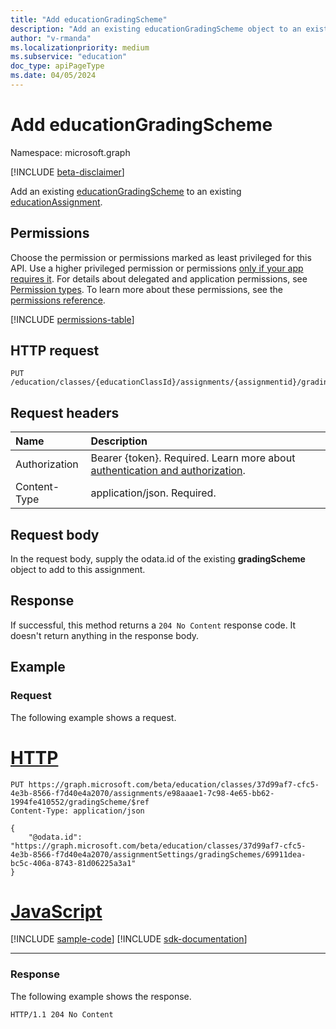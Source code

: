```yaml
---
title: "Add educationGradingScheme"
description: "Add an existing educationGradingScheme object to an existing educationAssignment."
author: "v-rmanda"
ms.localizationpriority: medium
ms.subservice: "education"
doc_type: apiPageType
ms.date: 04/05/2024
---
```


# Add educationGradingScheme

Namespace: microsoft.graph

[!INCLUDE [beta-disclaimer](../../includes/beta-disclaimer.md)]

Add an existing [educationGradingScheme](../resources/educationgradingscheme.md) to an existing [educationAssignment](educationassignment.md).

## Permissions

Choose the permission or permissions marked as least privileged for this API. Use a higher privileged permission or permissions [only if your app requires it](/graph/permissions-overview#best-practices-for-using-microsoft-graph-permissions). For details about delegated and application permissions, see [Permission types](/graph/permissions-overview#permission-types). To learn more about these permissions, see the [permissions reference](/graph/permissions-reference).

<!-- {
  "blockType": "permissions",
  "name": "educationassignment_put_gradingscheme"
}
-->
[!INCLUDE [permissions-table](../includes/permissions/educationassignment-put-gradingscheme-permissions.md)]

## HTTP request

<!-- {
  "blockType": "ignored"
}
-->
``` http
PUT /education/classes/{educationClassId}/assignments/{assignmentid}/gradingScheme/$ref
```

## Request headers

|Name|Description|
|:---|:---|
|Authorization|Bearer {token}. Required. Learn more about [authentication and authorization](/graph/auth/auth-concepts).|
|Content-Type|application/json. Required.|

## Request body

In the request body, supply the odata.id of the existing **gradingScheme** object to add to this assignment.

## Response

If successful, this method returns a `204 No Content` response code. It doesn't return anything in the response body.

## Example

### Request

The following example shows a request.
# [HTTP](#tab/http)
<!-- {
  "blockType": "request",
  "name": "create_educationgradingscheme_from_"
}
-->
``` http
PUT https://graph.microsoft.com/beta/education/classes/37d99af7-cfc5-4e3b-8566-f7d40e4a2070/assignments/e98aaae1-7c98-4e65-bb62-1994fe410552/gradingScheme/$ref
Content-Type: application/json

{
    "@odata.id": "https://graph.microsoft.com/beta/education/classes/37d99af7-cfc5-4e3b-8566-f7d40e4a2070/assignmentSettings/gradingSchemes/69911dea-bc5c-406a-8743-81d06225a3a1"
}
```

# [JavaScript](#tab/javascript)
[!INCLUDE [sample-code](../includes/snippets/javascript/create-educationgradingscheme-from--javascript-snippets.md)]
[!INCLUDE [sdk-documentation](../includes/snippets/snippets-sdk-documentation-link.md)]

---

### Response
The following example shows the response.

<!-- {
  "blockType": "response",
  "truncated": true  
}
-->
``` http
HTTP/1.1 204 No Content
```
